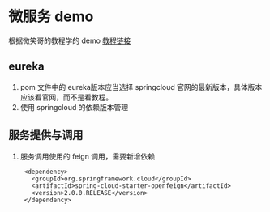 # 微服务 demo 

根据微笑哥的教程学的 demo
[教程链接](http://www.ityouknow.com/spring-cloud.html)


## eureka
1. pom 文件中的 eureka版本应当选择 springcloud 官网的最新版本，具体版本应该看官网，而不是看教程。
2. 使用 springcloud 的依赖版本管理

## 服务提供与调用
1. 服务调用使用的 feign 调用，需要新增依赖

        <dependency>
          <groupId>org.springframework.cloud</groupId>
          <artifactId>spring-cloud-starter-openfeign</artifactId>
          <version>2.0.0.RELEASE</version>
        </dependency>
